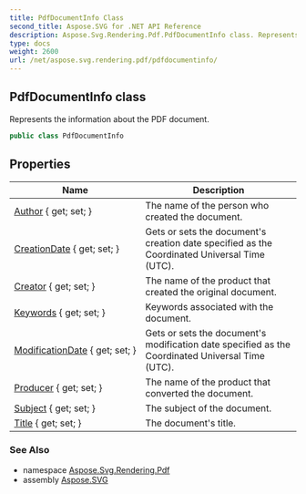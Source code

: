 ```yaml
---
title: PdfDocumentInfo Class
second_title: Aspose.SVG for .NET API Reference
description: Aspose.Svg.Rendering.Pdf.PdfDocumentInfo class. Represents the information about the PDF document
type: docs
weight: 2600
url: /net/aspose.svg.rendering.pdf/pdfdocumentinfo/
---
```

## PdfDocumentInfo class

Represents the information about the PDF document.

```csharp
public class PdfDocumentInfo
```

## Properties

| Name | Description |
| --- | --- |
| [Author](../../aspose.svg.rendering.pdf/pdfdocumentinfo/author/) { get; set; } | The name of the person who created the document. |
| [CreationDate](../../aspose.svg.rendering.pdf/pdfdocumentinfo/creationdate/) { get; set; } | Gets or sets the document's creation date specified as the Coordinated Universal Time (UTC). |
| [Creator](../../aspose.svg.rendering.pdf/pdfdocumentinfo/creator/) { get; set; } | The name of the product that created the original document. |
| [Keywords](../../aspose.svg.rendering.pdf/pdfdocumentinfo/keywords/) { get; set; } | Keywords associated with the document. |
| [ModificationDate](../../aspose.svg.rendering.pdf/pdfdocumentinfo/modificationdate/) { get; set; } | Gets or sets the document's modification date specified as the Coordinated Universal Time (UTC). |
| [Producer](../../aspose.svg.rendering.pdf/pdfdocumentinfo/producer/) { get; set; } | The name of the product that converted the document. |
| [Subject](../../aspose.svg.rendering.pdf/pdfdocumentinfo/subject/) { get; set; } | The subject of the document. |
| [Title](../../aspose.svg.rendering.pdf/pdfdocumentinfo/title/) { get; set; } | The document's title. |

### See Also

* namespace [Aspose.Svg.Rendering.Pdf](../../aspose.svg.rendering.pdf/)
* assembly [Aspose.SVG](../../)

